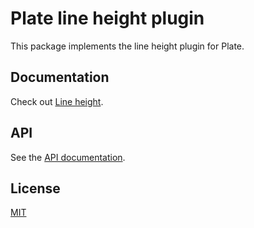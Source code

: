 # Plate line height plugin

This package implements the line height plugin for Plate.

## Documentation

Check out [Line height](https://platejs.org/docs/line-height).

## API

See the [API documentation](https://plate-api.udecode.io/globals.html). 

## License

[MIT](../../LICENSE)
